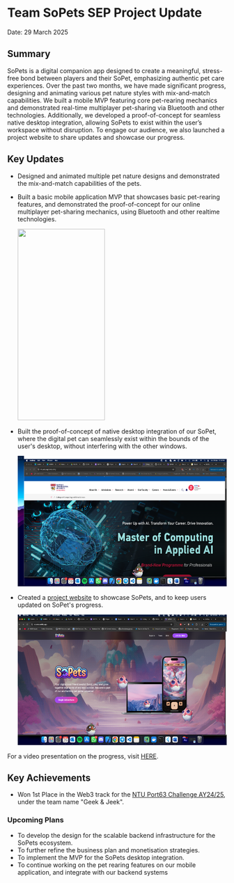 # Team SoPets SEP Project Update

Date: 29 March 2025

## Summary

SoPets is a digital companion app designed to create a meaningful, stress-free bond between players and their SoPet, emphasizing authentic pet care experiences. Over the past two months, we have made significant progress, designing and animating various pet nature styles with mix-and-match capabilities. We built a mobile MVP featuring core pet-rearing mechanics and demonstrated real-time multiplayer pet-sharing via Bluetooth and other technologies. Additionally, we developed a proof-of-concept for seamless native desktop integration, allowing SoPets to exist within the user’s workspace without disruption. To engage our audience, we also launched a project website to share updates and showcase our progress.

## Key Updates

- Designed and animated multiple pet nature designs and demonstrated the mix-and-match capabilities of the pets.
- Built a basic mobile application MVP that showcases basic pet-rearing features, and demonstrated the proof-of-concept for our online multiplayer pet-sharing mechanics, using Bluetooth and other realtime technologies.
  
  <img src='https://github.com/SoPets/CCDS-SEP-Project-Updates/blob/main/images/290325-mobile.PNG?raw=true' width='200' height='440'></img>

- Built the proof-of-concept of native desktop integration of our SoPet, where the digital pet can seamlessly exist within the bounds of the user's desktop, without interfering with the other windows.

  <img src='https://github.com/SoPets/CCDS-SEP-Project-Updates/blob/main/images/290325-desktop_int.PNG?raw=true' width='500' height='300'></img>

- Created a [project website](https://sopets.netlify.app/) to showcase SoPets, and to keep users updated on SoPet's progress.

  <img src='https://github.com/SoPets/CCDS-SEP-Project-Updates/blob/main/images/290325-website.PNG?raw=true' width='500' height='300'></img>
  
For a video presentation on the progress, visit [HERE](https://github.com/SoPets/CCDS-SEP-Project-Updates/blob/main/video/290325_SoPets_CCDS_Video.mp4).

## Key Achievements

- Won 1st Place in the Web3 track for the [NTU Port63 Challenge AY24/25](https://www.ntu.edu.sg/innovates/port63#Content_C443_Col02), under the team name "Geek & Jeek".

### Upcoming Plans

- To develop the design for the scalable backend infrastructure for the SoPets ecosystem.
- To further refine the business plan and monetisation strategies.
- To implement the MVP for the SoPets desktop integration.
- To continue working on the pet rearing features on our mobile application, and integrate with our backend systems
